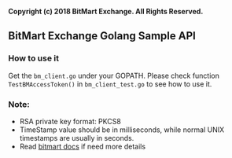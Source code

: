 **Copyright (c) 2018 BitMart Exchange. All Rights Reserved.**

## BitMart Exchange Golang Sample API

### How to use it

Get the `bm_client.go` under your GOPATH.
Please check function `TestBMAccessToken()` in `bm_client_test.go` to see how to use it.

### Note:
- RSA private key format: PKCS8
- TimeStamp value should be in milliseconds, while normal UNIX timestamps are usually in seconds.
- Read [bitmart docs](https://github.com/bitmart-docs/bitmart-api-reference/blob/master/REST.md) if need more details
